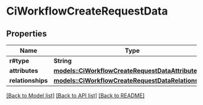 # CiWorkflowCreateRequestData

## Properties

Name | Type | Description | Notes
------------ | ------------- | ------------- | -------------
**r#type** | **String** |  | 
**attributes** | [**models::CiWorkflowCreateRequestDataAttributes**](CiWorkflowCreateRequest_data_attributes.md) |  | 
**relationships** | [**models::CiWorkflowCreateRequestDataRelationships**](CiWorkflowCreateRequest_data_relationships.md) |  | 

[[Back to Model list]](../README.md#documentation-for-models) [[Back to API list]](../README.md#documentation-for-api-endpoints) [[Back to README]](../README.md)


